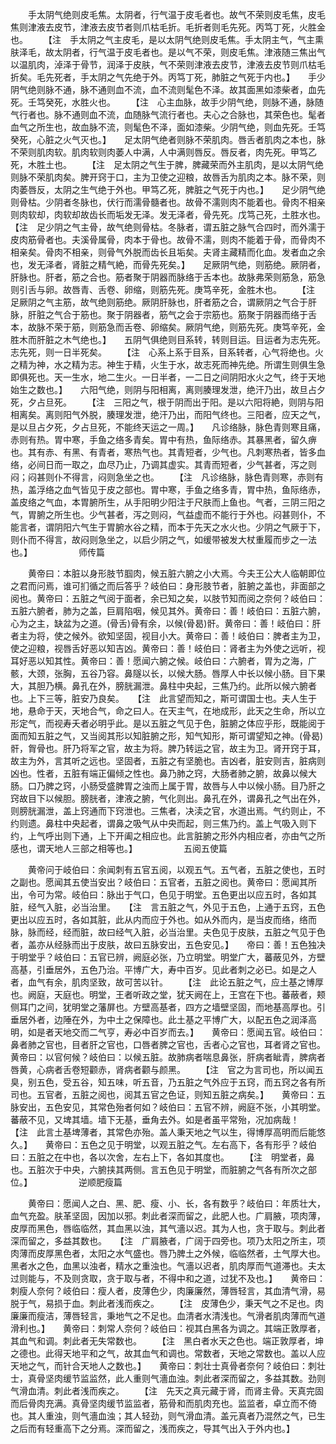 <!-- { "loadSidebar": true } -->
　　手太阴气绝则皮毛焦。太阴者，行气温于皮毛者也。故气不荣则皮毛焦，皮毛焦则津液去皮节，津液去皮节者则爪枯毛折。毛折者则毛先死。丙笃丁死，火胜金也。　　 【注　手太阴之气主皮毛，是以太阴气绝则皮毛焦。手太阴主气，气主熏肤泽毛，故太阴者，行气温于皮毛者也。是以气不荣，则皮毛焦。津液随三焦出气以温肌肉，淖泽于骨节，润泽于皮肤，气不荣则津液去皮节，津液去皮节则爪枯毛折矣。毛先死者，手太阴之气先绝于外。丙笃丁死，肺脏之气死于内也。】　　手少阴气绝则脉不通，脉不通则血不流，血不流则髦色不泽。故其面黑如漆柴者，血先死。壬笃癸死，水胜火也。　　 【注　心主血脉，故手少阴气绝，则脉不通，脉随气行者也。脉不通则血不流，血随脉气流行者也。夫心之合脉也，其荣色也。髦者血气之所生也，故血脉不流，则髦色不泽，面如漆柴。少阴气绝，则血先死。壬笃癸死，心脏之火气灭也。】　　足太阴气绝者则脉不荣肌肉。唇舌者肌肉之本也，脉不荣则肌肉软。肌肉软则肉萎人中满，人中满则唇反。唇反者，肉先死。甲笃乙死，木胜土也。　　 【注　足太阴之气生于脾，脾藏荣而外主肌肉，是以太阴气绝则脉不荣肌肉矣。脾开窍于口，主为卫使之迎粮，故唇舌为肌肉之本。脉不荣，则肉萎唇反，太阴之生气绝于外也。甲笃乙死，脾脏之气死于内也。】　　足少阴气绝则骨枯。少阴者冬脉也，伏行而濡骨髓者也。故骨不濡则肉不能着也。骨肉不相亲则肉软却，肉软却故齿长而垢发无泽。发无泽者，骨先死。戊笃己死，土胜水也。　　 【注　足少阴之气主骨，故气绝则骨枯。冬脉者，谓五脏之脉气合四时，而外濡于皮肉筋骨者也。夫溪骨属骨，肉本于骨也。故骨不濡，则肉不能着于骨，而骨肉不相亲矣。骨肉不相亲，则骨气外脱而齿长且垢矣。夫肾主藏精而化血。发者血之余也，发无泽者，肾脏之精气絶，而骨先死矣。】　　足厥阴气绝，则筋绝。厥阴者，肝脉也。肝者，筋之合也。筋者聚于阴器而脉络于舌本也。故脉弗荣则筋急，筋急则引舌与卵。故唇青、舌卷、卵缩，则筋先死。庚笃辛死，金胜木也。　　 【注　足厥阴之气主筋，故气绝则筋绝。厥阴肝脉也，肝者筋之合，谓厥阴之气合于肝脉，肝脏之气合于筋也。聚于阴器者，筋气之会于宗筋也。筋聚于阴器而络于舌本，故脉不荣于筋，则筋急而舌卷、卵缩矣。厥阴气绝，则筋先死。庚笃辛死，金胜木而肝脏之木气绝也。】　　五阴气俱绝则目系转，转则目运。目运者为志先死。志先死，则一日半死矣。　　 【注　心系上系于目系，目系转者，心气将绝也。火之精为神，水之精为志。神生于精，火生于水，故志死而神先绝。所谓生则俱生急即俱死也。天一生水，地二生火。一日半者，一二日之间阴阳水火之气，终于天地始生之数也。】　　六阳气绝，则阴与阳相离，离则腠理发泄，绝汗乃出，故旦占夕死，夕占旦死。　　 【注　三阳之气，根于阴而出于阳。是以六阳将絶，则阴与阳相离矣。离则阳气外脱，腠理发泄，绝汗乃出，而阳气终也。三阳者，应天之气，是以旦占夕死，夕占旦死，不能终天运之一周。】　　凡诊络脉，脉色青则寒且痛，赤则有热。胃中寒，手鱼之络多青矣。胃中有热，鱼际络赤。其暴黑者，留久痹也。其有赤、有黑、有青者，寒热气也。其青短者，少气也。凡刺寒热者，皆多血络，必间日而一取之，血尽乃止，乃调其虚实。其青而短者，少气甚者，泻之则闷；闷甚则仆不得言，闷则急坐之也。　　 【注　凡诊络脉，脉色青则寒，赤则有热，盖浮络之血气皆见于皮之部也。胃中寒，手鱼之络多青，胃中热，鱼际络赤，盖皮络之气血，本胃腑所生，从手阳明少阳注于尺肤而上鱼也。气者，三阴三阳之气，胃腑之所生也。少气甚者，泻之则闷，气益虚而不能行于外也。闷甚则仆，不能言者，谓阴阳六气生于胃腑水谷之精，而本于先天之水火也。少阴之气厥于下，则仆而不得言，故闷则急坐之，以启少阴之气，如缓带被发大杖重履而步之一法也。】
　　　　　师传篇

　　黄帝曰：本脏以身形肢节腘肉，候五脏六腑之小大焉。今夫王公大人临朝即位之君而问焉，谁可扪循之而后答乎？岐伯曰：身形肢节者，脏腑之盖也，非面部之阅也。黄帝曰：五脏之气阅于面者，余已知之矣，以肢节知而阅之奈何？岐伯曰：五脏六腑者，肺为之盖，巨肩陷咽，候见其外。黄帝曰：善！岐伯曰：五脏六腑，心为之主，缺盆为之道。(骨舌)骨有余，以候(骨曷)骭。黄帝曰：善！岐伯曰：肝者主为将，使之候外。欲知坚固，视目小大。黄帝曰：善！岐伯曰：脾者主为卫，使之迎粮，视唇舌好恶以知吉凶。黄帝曰：善！岐伯曰：肾者主为外使之远听，视耳好恶以知其性。黄帝曰：善！愿闻六腑之候。岐伯曰：六腑者，胃为之海，广骸，大颈，张胸，五谷乃容。鼻隧以长，以候大肠。唇厚人中长以候小肠。目下果大，其胆乃横。鼻孔在外，膀胱漏泄。鼻柱中央起，三焦乃约。此所以候六腑者也。上下三等，脏安乃良矣。　　【注　此言望而知之，斯可谓国士也。夫人生于地，悬命于天，天地合气，命之曰人。在天主气，在地成形，此天之生命，所以立形定气，而视寿夭者必明乎此。是以五脏之气见于色，脏腑之体应乎形，既能阅于面而知五脏之气，又当阅其形以知脏腑之形，知气知形，斯可谓望知之神。(骨曷)骭，胷骨也。肝乃将军之官，故主为将。脾乃转运之官，故主为卫。肾开窍于耳，故主为外，言其听之远也。坚固者，五脏之有坚脆也。吉凶者，脏安则吉，脏病则凶也。性者，五脏有端正偏倾之性也。鼻乃肺之窍，大肠者肺之腑，故鼻以候大肠。口乃脾之窍，小肠受盛脾胃之浊而上属于胃，故唇与人中以候小肠。目乃肝之窍故目下以候胆。膀胱者，津液之腑，气化则出。鼻孔在外，谓鼻孔之气出在外，则膀胱漏泄，盖上窍通而下窍泄也。三焦者，决渎之官，水道出焉。气约则止，不约则遗。鼻柱中央起者，谓鼻之吸气从中央而起，则三焦乃约。盖上气吸入则下约，上气呼出则下通，上下开阖之相应也。此言脏腑之形外内相应者，亦由气之所感也，谓天地人三部之相等也。】
　　　　　五阅五使篇

　　黄帝问于岐伯曰：余闻刺有五官五阅，以观五气。五气者，五脏之使也，五时之副也。愿闻其五使当安出？岐伯曰：五官者，五脏之阅也。黄帝曰：愿闻其所出，令可为常。岐伯曰：脉出于气口，色见于明堂。五色更出以应五时，各如其脏，经气入脏，必当治里。　　【注　言五脏之气，外见于五色，上通于五窍，五色更出以应五时，各如其脏，此从内而应于外也。如从外而内，是当皮而络，络而脉，脉而经，经而脏，故曰经气入脏，必当治里。夫色见于皮肤，五脏之气见于色者，盖亦从经脉而出于皮肤，故曰五脉安出，五色安见。】　　帝曰：善！五色独决于明堂乎？岐伯曰：五官已辨，阙庭必张，乃立明堂。明堂广大，蕃蔽见外，方壁高基，引垂居外，五色乃治。平博广大，寿中百岁。见此者刺之必已。如是之人者，血气有余，肌肉坚致，故可苦以针。　　 【注　此论五脏之气，应土基之博厚也。阙庭，天庭也。明堂，王者听政之堂，犹天阙在上，王宫在下也。蕃蔽者，颊侧耳门之间，犹明堂之藩屏也。方壁高基者，四方之墙壁坚固，而地基高厚也。引垂居外者，边陲在外，为中土之保障也。此土基之平博广大，以配五色之润泽高明，如是者天地交而二气亨，寿必中百岁而去。】　　黄帝曰：愿闻五官。岐伯曰：鼻者肺之官也，目者肝之官也，口唇者脾之官也，舌者心之官也，耳者肾之官也。黄帝曰：以官何候？岐伯曰：以候五脏。故肺病者喘息鼻张，肝病者眦青，脾病者唇黄，心病者舌卷短颧赤，肾病者颧与颜黑。　　 【注　官之为言司也，所以闻五臭，别五色，受五谷，知五味，听五音，乃五脏之气外应于五窍，而五窍之各有所司也。五官者，五脏之阅也，阅其五官之色证，则知五脏之病矣。】　　黄帝曰：五脉安出，五色安见，其常色殆者何如？岐伯曰：五官不辨，阙庭不张，小其明堂。蕃蔽不见，又埤其墙。墙下无基，垂角去外。如是者虽平常殆，况加病哉！　　 【注　此言土基埤薄者，其常色亦殆。盖人秉天地之气以生，得博厚高明而后能悠久。】　　黄帝曰：五色之见于明堂，以观五脏之气。左右高下，各有形乎？岐伯曰：五脏之在中也，各以次舍，左右上下，各如其度也。　　 【注　明堂者，鼻也。五脏次于中央，六腑挟其两侧。言五色见于明堂，而脏腑之气各有所次之部位。】
　　　　　逆顺肥瘦篇

　　黄帝曰：愿闻人之白、黑、肥、瘦、小、长，各有数乎？岐伯曰：年质壮大，血气充盈。肤革坚固，因加以邪。刺此者深而留之，此肥人也。广肩腋，项肉薄，皮厚而黑色，唇临临然，其血黑以浊，其气濇以迟。其为人也，贪于取与。刺此者深而留之，多益其数也。　　【注　广肩腋者，广阔于四旁也。项乃太阳之所主，项肉薄而皮厚黑色者，太阳之水气盛也。唇乃脾土之外候，临临然者，土气厚大也。黑者水之色，血黑以浊者，精水之重浊也。气濇以迟者，肌肉厚而气道滞也。夫太过则能与，不及则贪取，贪于取与者，不得中和之道，过犹不及也。】　　黄帝曰：刺瘦人奈何？岐伯曰：瘦人者，皮薄色少，肉廉廉然，薄唇轻言，其血清气滑，易脱于气，易损于血。刺此者浅而疾之。　　 【注　皮薄色少，秉天气之不足也。肉廉廉而瘦洁，薄唇轻言，秉地气之不足也。血清者水清浅也。气滑者肌肉薄而气道滑利也。】　　黄帝曰：刺常人奈何？岐伯曰：视其白黑各为调之。其端正敦厚者，其血气和调。刺此者无失常数也。　　 【注　黑白者水天之色也。端正敦厚者，坤之德也。此得天地平和之气，故其血气和调也。常数者，天地之常数也。盖以人应天地之气，而针合天地人之数也。】　　黄帝曰：刺壮士真骨者奈何？岐伯曰：刺壮士，真骨坚肉缓节监监然，此人重则气濇血浊。刺此者深而留之，多益其数。劲则气滑血清。刺此者浅而疾之。　　 【注　先天之真元藏于肾，而肾主骨。天真完固而后骨肉充满。真骨坚肉缓节监监者，筋骨和而肌肉充也。监监者，卓立而不倚也。其人重浊，则气濇血浊；其人轻劲，则气滑血清。盖元真者乃混然之气，已生之后而有轻重高下之分焉。深而留之，浅而疾之，导其气出入于外内也。】
